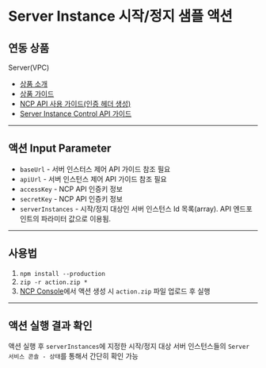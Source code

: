 # Server Instance 시작/정지 샘플 액션
## 연동 상품
Server(VPC)
+ [상품 소개](https://www.ncloud.com/product/compute/server)
+ [상품 가이드](https://guide.ncloud-docs.com/docs/compute-server-virtualmachineserver-overview-vpc)
+ [NCP API 사용 가이드(인증 헤더 생성)](https://api.ncloud-docs.com/docs/common-ncpapi)
+ [Server Instance Control API 가이드](https://api.ncloud-docs.com/docs/compute-vserver-server-startserverinstances)

---
## 액션 Input Parameter
+ `baseUrl` - 서버 인스터스 제어 API 가이드 참조 필요
+ `apiUrl` - 서버 인스턴스 제어 API 가이드 참조 필요
+ `accessKey` - NCP API 인증키 정보
+ `secretKey` - NCP API 인증키 정보
+ `serverInstances` - 시작/정지 대상인 서버 인스턴스 Id 목록(array). API 엔드포인트의 파라미터 값으로 이용됨.

---
## 사용법
1. `npm install --production`
2. `zip -r action.zip *`
3. [NCP Console](console.ncloud.com)에서 액션 생성 시 `action.zip` 파일 업로드 후 실행

---
## 액션 실행 결과 확인
액션 실행 후 `serverInstances`에 지정한 시작/정지 대상 서버 인스턴스들의 `Server 서비스 콘솔 - 상태`를 통해서 간단히 확인 가능